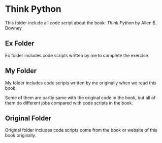 # Think Python

This folder include all code script about the book: *Think Python* by Allen B. Downey

## Ex Folder

Ex folder includes code scripts written by me to complete the exercise. 

## My Folder

My folder includes code scripts written by me originally when we read this book. 

Some of them are partly same with the original code in the book, but all of them do different jobs compared with code scripts in the book.

## Original Folder

Original folder includes code scripts come from the book or website of this book originally. 
